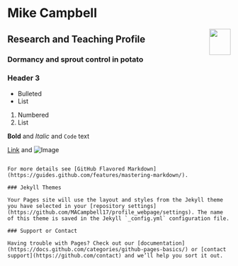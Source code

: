 # Mike Campbell 

<img src="https://user-images.githubusercontent.com/28538494/92257259-eb6b1e80-eea2-11ea-8056-95de3640aa28.png" align="right" height="59" width="48">





## Research and Teaching Profile
### Dormancy and sprout control in potato

### Header 3

- Bulleted
- List

1. Numbered
2. List

**Bold** and _Italic_ and `Code` text

[Link](url) and ![Image](src)
```

For more details see [GitHub Flavored Markdown](https://guides.github.com/features/mastering-markdown/).

### Jekyll Themes

Your Pages site will use the layout and styles from the Jekyll theme you have selected in your [repository settings](https://github.com/MACampbell17/profile_webpage/settings). The name of this theme is saved in the Jekyll `_config.yml` configuration file.

### Support or Contact

Having trouble with Pages? Check out our [documentation](https://docs.github.com/categories/github-pages-basics/) or [contact support](https://github.com/contact) and we’ll help you sort it out.
